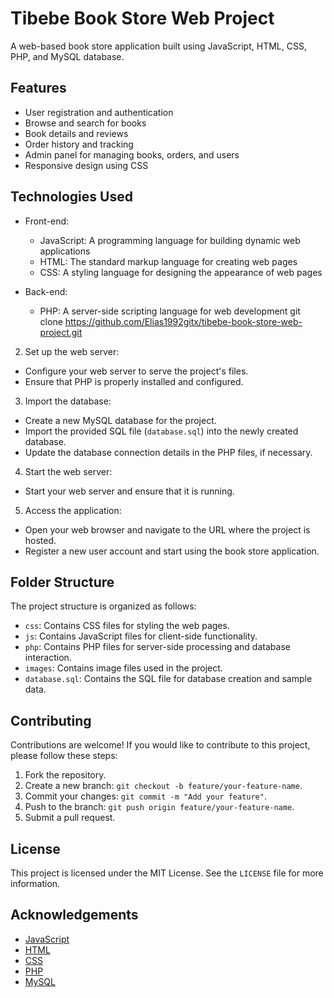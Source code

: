 # Tibebe Book Store Web Project

A web-based book store application built using JavaScript, HTML, CSS, PHP, and MySQL database.

## Features

- User registration and authentication
- Browse and search for books
- Book details and reviews
- Order history and tracking
- Admin panel for managing books, orders, and users
- Responsive design using CSS

## Technologies Used

- Front-end:
  - JavaScript: A programming language for building dynamic web applications
  - HTML: The standard markup language for creating web pages
  - CSS: A styling language for designing the appearance of web pages

- Back-end:
  - PHP: A server-side scripting language for web development
git clone https://github.com/Elias1992gitx/tibebe-book-store-web-project.git

2. Set up the web server:
- Configure your web server to serve the project's files.
- Ensure that PHP is properly installed and configured.

3. Import the database:
- Create a new MySQL database for the project.
- Import the provided SQL file (`database.sql`) into the newly created database.
- Update the database connection details in the PHP files, if necessary.

4. Start the web server:
- Start your web server and ensure that it is running.

5. Access the application:
- Open your web browser and navigate to the URL where the project is hosted.
- Register a new user account and start using the book store application.

## Folder Structure

The project structure is organized as follows:

- `css`: Contains CSS files for styling the web pages.
- `js`: Contains JavaScript files for client-side functionality.
- `php`: Contains PHP files for server-side processing and database interaction.
- `images`: Contains image files used in the project.
- `database.sql`: Contains the SQL file for database creation and sample data.

## Contributing

Contributions are welcome! If you would like to contribute to this project, please follow these steps:

1. Fork the repository.
2. Create a new branch: `git checkout -b feature/your-feature-name`.
3. Commit your changes: `git commit -m "Add your feature"`.
4. Push to the branch: `git push origin feature/your-feature-name`.
5. Submit a pull request.

## License

This project is licensed under the MIT License. See the `LICENSE` file for more information.

## Acknowledgements

- [JavaScript](https://developer.mozilla.org/en-US/docs/Web/JavaScript)
- [HTML](https://developer.mozilla.org/en-US/docs/Web/HTML)
- [CSS](https://developer.mozilla.org/en-US/docs/Web/CSS)
- [PHP](https://www.php.net/)
- [MySQL](https://www.mysql.com/)

